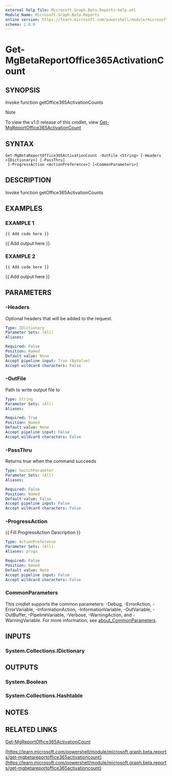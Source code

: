 ```yaml
---
external help file: Microsoft.Graph.Beta.Reports-help.xml
Module Name: Microsoft.Graph.Beta.Reports
online version: https://learn.microsoft.com/powershell/module/microsoft.graph.beta.reports/get-mgbetareportoffice365activationcount
schema: 2.0.0
---
```


# Get-MgBetaReportOffice365ActivationCount

## SYNOPSIS
Invoke function getOffice365ActivationCounts

> [!NOTE]
> To view the v1.0 release of this cmdlet, view [Get-MgReportOffice365ActivationCount](/powershell/module/Microsoft.Graph.Reports/Get-MgReportOffice365ActivationCount?view=graph-powershell-1.0)

## SYNTAX

```
Get-MgBetaReportOffice365ActivationCount -OutFile <String> [-Headers <IDictionary>] [-PassThru]
 [-ProgressAction <ActionPreference>] [<CommonParameters>]
```

## DESCRIPTION
Invoke function getOffice365ActivationCounts

## EXAMPLES

### EXAMPLE 1
```
{{ Add code here }}
```

{{ Add output here }}

### EXAMPLE 2
```
{{ Add code here }}
```

{{ Add output here }}

## PARAMETERS

### -Headers
Optional headers that will be added to the request.

```yaml
Type: IDictionary
Parameter Sets: (All)
Aliases:

Required: False
Position: Named
Default value: None
Accept pipeline input: True (ByValue)
Accept wildcard characters: False
```

### -OutFile
Path to write output file to

```yaml
Type: String
Parameter Sets: (All)
Aliases:

Required: True
Position: Named
Default value: None
Accept pipeline input: False
Accept wildcard characters: False
```

### -PassThru
Returns true when the command succeeds

```yaml
Type: SwitchParameter
Parameter Sets: (All)
Aliases:

Required: False
Position: Named
Default value: False
Accept pipeline input: False
Accept wildcard characters: False
```

### -ProgressAction
{{ Fill ProgressAction Description }}

```yaml
Type: ActionPreference
Parameter Sets: (All)
Aliases: proga

Required: False
Position: Named
Default value: None
Accept pipeline input: False
Accept wildcard characters: False
```

### CommonParameters
This cmdlet supports the common parameters: -Debug, -ErrorAction, -ErrorVariable, -InformationAction, -InformationVariable, -OutVariable, -OutBuffer, -PipelineVariable, -Verbose, -WarningAction, and -WarningVariable. For more information, see [about_CommonParameters](http://go.microsoft.com/fwlink/?LinkID=113216).

## INPUTS

### System.Collections.IDictionary
## OUTPUTS

### System.Boolean
### System.Collections.Hashtable
## NOTES

## RELATED LINKS
[Get-MgReportOffice365ActivationCount](/powershell/module/Microsoft.Graph.Reports/Get-MgReportOffice365ActivationCount?view=graph-powershell-1.0)

[https://learn.microsoft.com/powershell/module/microsoft.graph.beta.reports/get-mgbetareportoffice365activationcount](https://learn.microsoft.com/powershell/module/microsoft.graph.beta.reports/get-mgbetareportoffice365activationcount)




